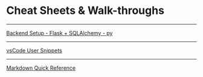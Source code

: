 # Cheat Sheets & Walk-throughs

---

[Backend Setup - Flask + SQLAlchemy - py](https://github.com/mikegoescoding/CheatSheets/blob/master/backend-setup-PY.md)

---

[vsCode User Snippets](https://github.com/mikegoescoding/CheatSheets/blob/master/usersnippets-react.md)

---

[Markdown Quick Reference](https://github.com/mikegoescoding/CheatSheets/blob/master/markdown-cheatsheet.md)
